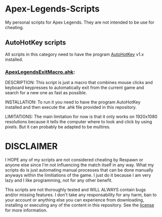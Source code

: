 # Apex-Legends-Scripts
My personal scripts for Apex Legends. They are not intended to be use for cheating.

## AutoHotKey scripts
All scripts in this category need to have the program [AutoHotKey](https://www.autohotkey.com/) v1.x installed.
###  	[ApexLegendsExitMacro.ahk](https://github.com/Snorchy/Apex-Legends-Scripts/blob/master/Scripts/AutoHotKey/ApexLegendsExitMacro.ahk):
DESCRIPTION: This script is just a macro that combines mouse clicks and keyboard keypresses to automatically exit from the current game and search for a new one as fast as possible.

INSTALLATION: To run it you need to have the program AutoHotKey installed and then execute the .ahk file provided in this repository.

LIMITATIONS: The main limitation for now is that it only works on 1920x1080 resolutions because it tells the computer where to look and click by using pixels. But it can probably be adapted to be multires.

# DISCLAIMER
I HOPE any of my scripts are not considered cheating by Respawn or anyone else since I'm not influencing the match itself in any way. What my scripts do is just automating manual processes that can be done manually anyways within the limitiations of the game. I just do it because I am very lazy and I like programming, not for any other benefit.

This scripts are not thoroughly tested and WILL ALWAYS contain bugs and/or missing features. I don't take any responsability for any harm, ban to your account or anything else you can experience from downloading, installing or executing any of the content in this repository. See the [license](https://github.com/Snorchy/Apex-Legends-Scripts/blob/master/LICENSE) for more information.
